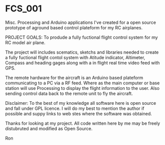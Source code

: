 FCS_001
=================

  Misc. Processing and Arduino applications I've created for a open source prototype of aground based control
plateform for my RC airplanes.

PROJECT GOALS: To produde a fully fuctional flight control system for my RC model air plane.

  The project will includes scematics, sketchs and libraries needed to create a fully fuctional flight contol system
with Atitude indicator, Altimeter, Compass and heading gages along with a in flight real time video feed with GPS.

  The remote hardware for the aircraft is an Arduino based plateform communicating to a PC via a RF feed. Where as
the main computer or base station will use Processing to display the flight information to the user. Also sending
control data back to the remote unit to fly the aircraft.

  Disclaimer: To the best of my knowledge all software here is open source and fall under GPL licence. I will do my
best to mention the author if possible and suppy links to web stes where the software was obtained.

Thanks for looking at my project. All code written here by me may be freely distubruted and modified as Open Source.

Ron

